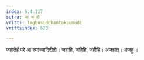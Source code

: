 ```yaml
---
index: 6.4.117
sutra: आ च हौ
vritti: laghusiddhantakaumudi
vrittiindex: 623

---
```

जहातेर्है परे आ स्याच्चादिदीतौ। जहाहि, जहिहि, जहीहि। अजहात्। अजहुः॥